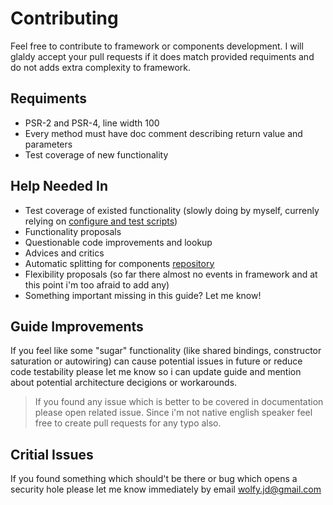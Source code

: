 # Contributing
Feel free to contribute to framework or components development. I will glaldy accept your pull requests if it does match provided requiments and do not adds extra complexity to framework.

## Requiments
* PSR-2 and PSR-4, line width 100
* Every method must have doc comment describing return value and parameters
* Test coverage of new functionality

## Help Needed In
* Test coverage of existed functionality (slowly doing by myself, currenly relying on [configure and test scripts](https://travis-ci.org/spiral/application))
* Functionality proposals
* Questionable code improvements and lookup
* Advices and critics
* Automatic splitting for components [repository](https://github.com/spiral/components)
* Flexibility proposals (so far there almost no events in framework and at this point i'm too afraid to add any)
* Something important missing in this guide? Let me know! 

## Guide Improvements
If you feel like some "sugar" functionality (like shared bindings, constructor saturation or autowiring) can cause potential issues in future or reduce code testability please let me know so i can update guide and mention about potential architecture decigions or workarounds.

> If you found any issue which is better to be covered in documentation please open related issue. Since i'm not native english speaker feel free to create pull requests for any typo also.

## Critial Issues
If you found something which should't be there or bug which opens a security hole please let me know immediately by email wolfy.jd@gmail.com
